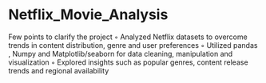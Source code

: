 # Netflix_Movie_Analysis
Few points to clarify the project
◦ Analyzed Netflix datasets to overcome trends in content distribution, genre and user preferences 
◦ Utilized pandas , Numpy and Matplotlib/seaborn for data cleaning, manipulation and visualization 
◦ Explored insights such as popular genres, content release trends and regional availability
